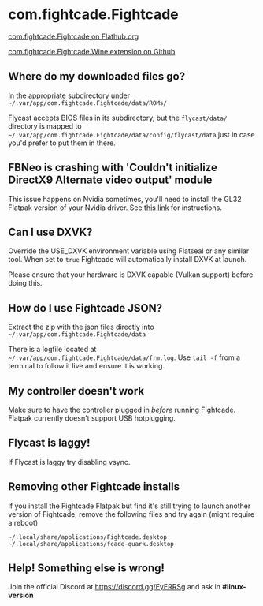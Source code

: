# com.fightcade.Fightcade

[com.fightcade.Fightcade on Flathub.org](https://flathub.org/apps/details/com.fightcade.Fightcade)

[com.fightcade.Fightcade.Wine extension on Github](https://github.com/flathub/com.fightcade.Fightcade.Wine)

## Where do my downloaded files go?
In the appropriate subdirectory under `~/.var/app/com.fightcade.Fightcade/data/ROMs/`

Flycast accepts BIOS files in its subdirectory, but the `flycast/data/` directory is mapped to `~/.var/app/com.fightcade.Fightcade/data/config/flycast/data` just in case you'd prefer to put them in there.

## FBNeo is crashing with 'Couldn't initialize DirectX9 Alternate video output' module
This issue happens on Nvidia sometimes, you'll need to install the GL32 Flatpak version of your Nvidia driver. See [this link](https://www.linuxuprising.com/2018/06/how-to-get-flatpak-apps-and-games-built.html) for instructions.

## Can I use DXVK?
Override the USE_DXVK environment variable using Flatseal or any similar tool. When set to `true` Fightcade will automatically install DXVK at launch.

Please ensure that your hardware is DXVK capable (Vulkan support) before doing this.

## How do I use Fightcade JSON?
Extract the zip with the json files directly into `~/.var/app/com.fightcade.Fightcade/data`

There is a logfile located at `~/.var/app/com.fightcade.Fightcade/data/frm.log`. Use `tail -f` from a terminal to follow it live and ensure it is working.

## My controller doesn't work
Make sure to have the controller plugged in _before_ running Fightcade. Flatpak currently doesn't support USB hotplugging.

## Flycast is laggy!
If Flycast is laggy try disabling vsync.

## Removing other Fightcade installs
If you install the Fightcade Flatpak but find it's still trying to launch another version of Fightcade, remove the following files and try again (might require a reboot)
```
~/.local/share/applications/Fightcade.desktop
~/.local/share/applications/fcade-quark.desktop
```

## Help! Something else is wrong!
Join the official Discord at https://discord.gg/EyERRSg and ask in **#linux-version**
